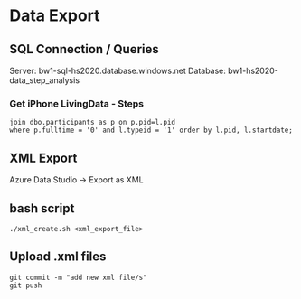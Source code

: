 # Data Export

## SQL Connection / Queries
Server: bw1-sql-hs2020.database.windows.net
Database: bw1-hs2020-data_step_analysis

### Get iPhone LivingData - Steps
```select l.pid, source, unit, value, startdate AS startDate, endtime AS endDate from dbo.livingdata as l
join dbo.participants as p on p.pid=l.pid
where p.fulltime = '0' and l.typeid = '1' order by l.pid, l.startdate;
```

## XML Export
Azure Data Studio -> Export as XML

## bash script

```chmod a+x xml_create.sh
./xml_create.sh <xml_export_file>
```

## Upload <pid>.xml files
```git add <pid>.xml
git commit -m "add new xml file/s"
git push 
```
